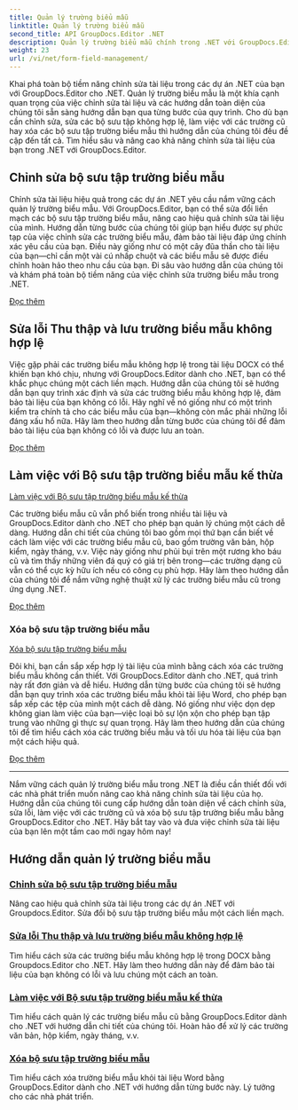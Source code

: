 ```yaml
---
title: Quản lý trường biểu mẫu
linktitle: Quản lý trường biểu mẫu
second_title: API GroupDocs.Editor .NET
description: Quản lý trường biểu mẫu chính trong .NET với GroupDocs.Editor. Tìm hiểu cách chỉnh sửa, sửa chữa, làm việc với các bộ sưu tập trường biểu mẫu một cách liền mạch.
weight: 23
url: /vi/net/form-field-management/
---
```

Khai phá toàn bộ tiềm năng chỉnh sửa tài liệu trong các dự án .NET của bạn với GroupDocs.Editor cho .NET. Quản lý trường biểu mẫu là một khía cạnh quan trọng của việc chỉnh sửa tài liệu và các hướng dẫn toàn diện của chúng tôi sẵn sàng hướng dẫn bạn qua từng bước của quy trình. Cho dù bạn cần chỉnh sửa, sửa các bộ sưu tập không hợp lệ, làm việc với các trường cũ hay xóa các bộ sưu tập trường biểu mẫu thì hướng dẫn của chúng tôi đều đề cập đến tất cả. Tìm hiểu sâu và nâng cao khả năng chỉnh sửa tài liệu của bạn trong .NET với GroupDocs.Editor.

## Chỉnh sửa bộ sưu tập trường biểu mẫu

Chỉnh sửa tài liệu hiệu quả trong các dự án .NET yêu cầu nắm vững cách quản lý trường biểu mẫu. Với GroupDocs.Editor, bạn có thể sửa đổi liền mạch các bộ sưu tập trường biểu mẫu, nâng cao hiệu quả chỉnh sửa tài liệu của mình. Hướng dẫn từng bước của chúng tôi giúp bạn hiểu được sự phức tạp của việc chỉnh sửa các trường biểu mẫu, đảm bảo tài liệu đáp ứng chính xác yêu cầu của bạn. Điều này giống như có một cây đũa thần cho tài liệu của bạn—chỉ cần một vài cú nhấp chuột và các biểu mẫu sẽ được điều chỉnh hoàn hảo theo nhu cầu của bạn. Đi sâu vào hướng dẫn của chúng tôi và khám phá toàn bộ tiềm năng của việc chỉnh sửa trường biểu mẫu trong .NET.

[Đọc thêm](./edit-form-field-collection/)

## Sửa lỗi Thu thập và lưu trường biểu mẫu không hợp lệ

Việc gặp phải các trường biểu mẫu không hợp lệ trong tài liệu DOCX có thể khiến bạn khó chịu, nhưng với GroupDocs.Editor dành cho .NET, bạn có thể khắc phục chúng một cách liền mạch. Hướng dẫn của chúng tôi sẽ hướng dẫn bạn quy trình xác định và sửa các trường biểu mẫu không hợp lệ, đảm bảo tài liệu của bạn không có lỗi. Hãy nghĩ về nó giống như có một trình kiểm tra chính tả cho các biểu mẫu của bạn—không còn mắc phải những lỗi đáng xấu hổ nữa. Hãy làm theo hướng dẫn từng bước của chúng tôi để đảm bảo tài liệu của bạn không có lỗi và được lưu an toàn.

[Đọc thêm](./fix-invalid-form-field-collection-save/)

## Làm việc với Bộ sưu tập trường biểu mẫu kế thừa
[Làm việc với Bộ sưu tập trường biểu mẫu kế thừa](./work-legacy-form-field-collection/)

Các trường biểu mẫu cũ vẫn phổ biến trong nhiều tài liệu và GroupDocs.Editor dành cho .NET cho phép bạn quản lý chúng một cách dễ dàng. Hướng dẫn chi tiết của chúng tôi bao gồm mọi thứ bạn cần biết về cách làm việc với các trường biểu mẫu cũ, bao gồm trường văn bản, hộp kiểm, ngày tháng, v.v. Việc này giống như phủi bụi trên một rương kho báu cũ và tìm thấy những viên đá quý có giá trị bên trong—các trường dạng cũ vẫn có thể cực kỳ hữu ích nếu có công cụ phù hợp. Hãy làm theo hướng dẫn của chúng tôi để nắm vững nghệ thuật xử lý các trường biểu mẫu cũ trong ứng dụng .NET.

[Đọc thêm](./work-legacy-form-field-collection/)

### Xóa bộ sưu tập trường biểu mẫu
[Xóa bộ sưu tập trường biểu mẫu](./remove-form-field-collection/)

Đôi khi, bạn cần sắp xếp hợp lý tài liệu của mình bằng cách xóa các trường biểu mẫu không cần thiết. Với GroupDocs.Editor dành cho .NET, quá trình này rất đơn giản và dễ hiểu. Hướng dẫn từng bước của chúng tôi sẽ hướng dẫn bạn quy trình xóa các trường biểu mẫu khỏi tài liệu Word, cho phép bạn sắp xếp các tệp của mình một cách dễ dàng. Nó giống như việc dọn dẹp không gian làm việc của bạn—việc loại bỏ sự lộn xộn cho phép bạn tập trung vào những gì thực sự quan trọng. Hãy làm theo hướng dẫn của chúng tôi để tìm hiểu cách xóa các trường biểu mẫu và tối ưu hóa tài liệu của bạn một cách hiệu quả.

[Đọc thêm](./remove-form-field-collection/)

---

Nắm vững cách quản lý trường biểu mẫu trong .NET là điều cần thiết đối với các nhà phát triển muốn nâng cao khả năng chỉnh sửa tài liệu của họ. Hướng dẫn của chúng tôi cung cấp hướng dẫn toàn diện về cách chỉnh sửa, sửa lỗi, làm việc với các trường cũ và xóa bộ sưu tập trường biểu mẫu bằng GroupDocs.Editor cho .NET. Hãy bắt tay vào và đưa việc chỉnh sửa tài liệu của bạn lên một tầm cao mới ngay hôm nay!
## Hướng dẫn quản lý trường biểu mẫu
### [Chỉnh sửa bộ sưu tập trường biểu mẫu](./edit-form-field-collection/)
Nâng cao hiệu quả chỉnh sửa tài liệu trong các dự án .NET với Groupdocs.Editor. Sửa đổi bộ sưu tập trường biểu mẫu một cách liền mạch.
### [Sửa lỗi Thu thập và lưu trường biểu mẫu không hợp lệ](./fix-invalid-form-field-collection-save/)
Tìm hiểu cách sửa các trường biểu mẫu không hợp lệ trong DOCX bằng Groupdocs.Editor cho .NET. Hãy làm theo hướng dẫn này để đảm bảo tài liệu của bạn không có lỗi và lưu chúng một cách an toàn.
### [Làm việc với Bộ sưu tập trường biểu mẫu kế thừa](./work-legacy-form-field-collection/)
Tìm hiểu cách quản lý các trường biểu mẫu cũ bằng GroupDocs.Editor dành cho .NET với hướng dẫn chi tiết của chúng tôi. Hoàn hảo để xử lý các trường văn bản, hộp kiểm, ngày tháng, v.v.
### [Xóa bộ sưu tập trường biểu mẫu](./remove-form-field-collection/)
Tìm hiểu cách xóa trường biểu mẫu khỏi tài liệu Word bằng GroupDocs.Editor dành cho .NET với hướng dẫn từng bước này. Lý tưởng cho các nhà phát triển.